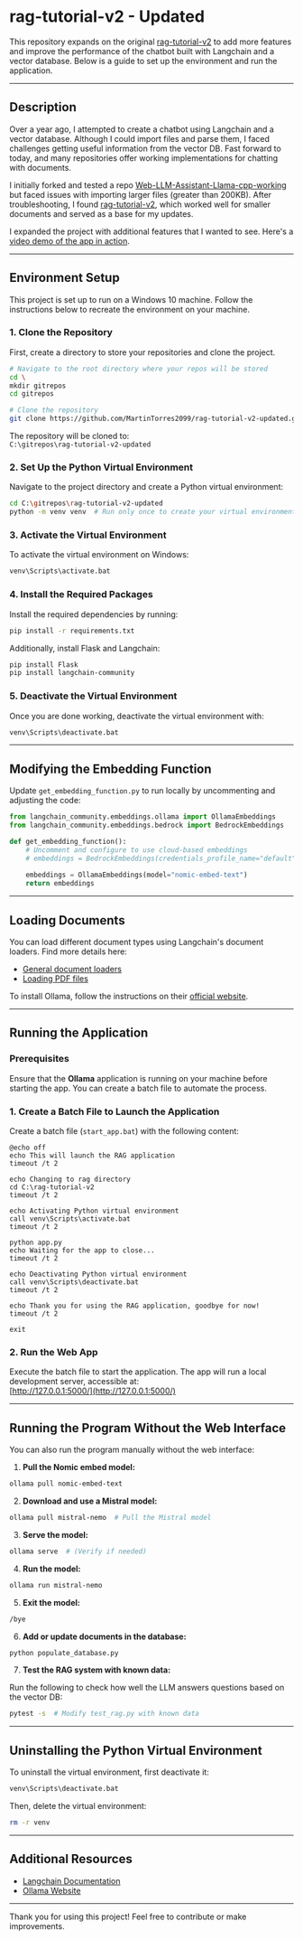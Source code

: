 # rag-tutorial-v2 - Updated

This repository expands on the original [rag-tutorial-v2](https://github.com/pixegami/rag-tutorial-v2.git) to add more features and improve the performance of the chatbot built with Langchain and a vector database. Below is a guide to set up the environment and run the application.

---

## Description

Over a year ago, I attempted to create a chatbot using Langchain and a vector database. Although I could import files and parse them, I faced challenges getting useful information from the vector DB. Fast forward to today, and many repositories offer working implementations for chatting with documents.

I initially forked and tested a repo [Web-LLM-Assistant-Llama-cpp-working](https://github.com/MartinTorres2099/Web-LLM-Assistant-Llama-cpp-working/tree/main) but faced issues with importing larger files (greater than 200KB). After troubleshooting, I found [rag-tutorial-v2](https://github.com/pixegami/rag-tutorial-v2.git), which worked well for smaller documents and served as a base for my updates.

I expanded the project with additional features that I wanted to see. Here's a [video demo of the app in action](https://www.youtube.com/watch?v=2TJxpyO3ei4).

---

## Environment Setup

This project is set up to run on a Windows 10 machine. Follow the instructions below to recreate the environment on your machine.

### 1. Clone the Repository

First, create a directory to store your repositories and clone the project.

```bash
# Navigate to the root directory where your repos will be stored
cd \
mkdir gitrepos
cd gitrepos

# Clone the repository
git clone https://github.com/MartinTorres2099/rag-tutorial-v2-updated.git
```

The repository will be cloned to:  
`C:\gitrepos\rag-tutorial-v2-updated`

### 2. Set Up the Python Virtual Environment

Navigate to the project directory and create a Python virtual environment:

```bash
cd C:\gitrepos\rag-tutorial-v2-updated
python -m venv venv  # Run only once to create your virtual environment
```

### 3. Activate the Virtual Environment

To activate the virtual environment on Windows:

```bash
venv\Scripts\activate.bat
```

### 4. Install the Required Packages

Install the required dependencies by running:

```bash
pip install -r requirements.txt
```

Additionally, install Flask and Langchain:

```bash
pip install Flask
pip install langchain-community
```

### 5. Deactivate the Virtual Environment

Once you are done working, deactivate the virtual environment with:

```bash
venv\Scripts\deactivate.bat
```

---

## Modifying the Embedding Function

Update `get_embedding_function.py` to run locally by uncommenting and adjusting the code:

```python
from langchain_community.embeddings.ollama import OllamaEmbeddings
from langchain_community.embeddings.bedrock import BedrockEmbeddings

def get_embedding_function():
    # Uncomment and configure to use cloud-based embeddings
    # embeddings = BedrockEmbeddings(credentials_profile_name="default", region_name="us-east-1")
    
    embeddings = OllamaEmbeddings(model="nomic-embed-text")
    return embeddings
```

---

## Loading Documents

You can load different document types using Langchain's document loaders. Find more details here:

- [General document loaders](https://python.langchain.com/docs/how_to/#document-loaders)
- [Loading PDF files](https://python.langchain.com/docs/how_to/document_loader_pdf/)

To install Ollama, follow the instructions on their [official website](https://ollama.com/).

---

## Running the Application

### Prerequisites

Ensure that the **Ollama** application is running on your machine before starting the app. You can create a batch file to automate the process.

### 1. Create a Batch File to Launch the Application

Create a batch file (`start_app.bat`) with the following content:

```batch
@echo off
echo This will launch the RAG application
timeout /t 2

echo Changing to rag directory
cd C:\rag-tutorial-v2
timeout /t 2

echo Activating Python virtual environment
call venv\Scripts\activate.bat
timeout /t 2

python app.py
echo Waiting for the app to close...
timeout /t 2

echo Deactivating Python virtual environment
call venv\Scripts\deactivate.bat
timeout /t 2

echo Thank you for using the RAG application, goodbye for now!
timeout /t 2

exit
```

### 2. Run the Web App

Execute the batch file to start the application. The app will run a local development server, accessible at:  
[http://127.0.0.1:5000/](http://127.0.0.1:5000/)

---

## Running the Program Without the Web Interface

You can also run the program manually without the web interface:

1. **Pull the Nomic embed model:**

```bash
ollama pull nomic-embed-text
```

2. **Download and use a Mistral model:**

```bash
ollama pull mistral-nemo  # Pull the Mistral model
```

3. **Serve the model:**

```bash
ollama serve  # (Verify if needed)
```

4. **Run the model:**

```bash
ollama run mistral-nemo
```

5. **Exit the model:**

```bash
/bye
```

6. **Add or update documents in the database:**

```bash
python populate_database.py
```

7. **Test the RAG system with known data:**

Run the following to check how well the LLM answers questions based on the vector DB:

```bash
pytest -s  # Modify test_rag.py with known data
```

---

## Uninstalling the Python Virtual Environment

To uninstall the virtual environment, first deactivate it:

```bash
venv\Scripts\deactivate.bat
```

Then, delete the virtual environment:

```bash
rm -r venv
```

---

## Additional Resources

- [Langchain Documentation](https://python.langchain.com/docs/)
- [Ollama Website](https://ollama.com/)

---

Thank you for using this project! Feel free to contribute or make improvements.
